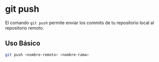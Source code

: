# git push

El comando `git push` permite enviar los commits de tu repositorio local al repositorio remoto.

## Uso Básico

```bash
git push <nombre-remoto> <nombre-rama>
```